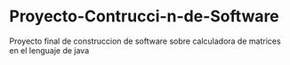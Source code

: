 # Proyecto-Contrucci-n-de-Software
Proyecto final de construccion de software sobre calculadora de matrices en el lenguaje de java
